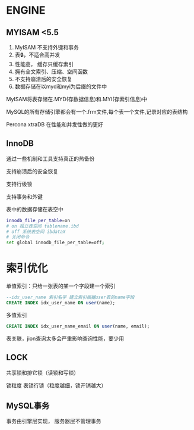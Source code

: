 # ENGINE

## MYISAM <5.5

1. MyISAM 不支持外键和事务
2. 表🔒，不适合高并发
3. 性能高， 缓存只缓存索引
4. 拥有全文索引、压缩、空间函数
5. 不支持崩溃后的安全恢复
6. 数据存储在以myd和myi为后缀的文件中

MyISAM将表存储在.MYD(存数据信息)和.MYI(存索引信息)中

MySQL的所有存储引擎都会有一个.frm文件,每个表一个文件,记录对应的表结构



Percona xtraDB 在性能和并发性做的更好

## InnoDB

通过一些机制和工具支持真正的热备份

支持崩溃后的安全恢复

支持行级锁 

支持事务和外键

表中的数据存储在表空中

```bash
innodb_file_per_table=on
# on 独立表空间 tablename.ibd
# off 系统表空间 ibdataX
# 关闭命令
set global innodb_file_per_table=off;
```



# 索引优化

单值索引：只给一张表的某一个字段建一个索引

```sql
--idx_user_name 索引名字 建立索引根据user表的name字段
CREATE INDEX idx_user_name ON user(name);
```

多值索引

```sql
CREATE INDEX idx_user_name_email ON user(name, email);
```

表关联，jion查询太多会严重影响查询性能，要少用




## LOCK

共享锁和排它锁（读锁和写锁）

锁粒度 表锁行锁（粒度越细，锁开销越大）



## MySQL事务

事务由引擎层实现， 服务器层不管理事务